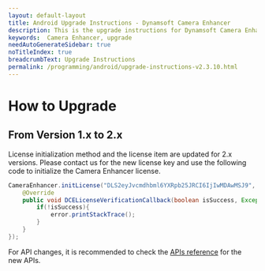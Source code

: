 ```yaml
---
layout: default-layout
title: Android Upgrade Instructions - Dynamsoft Camera Enhancer
description: This is the upgrade instructions for Dynamsoft Camera Enhancer Android edition.
keywords:  Camera Enhancer, upgrade
needAutoGenerateSidebar: true
noTitleIndex: true
breadcrumbText: Upgrade Instructions
permalink: /programming/android/upgrade-instructions-v2.3.10.html
---
```


# How to Upgrade

## From Version 1.x to 2.x

License initialization method and the license item are updated for 2.x versions. Please contact us for the new license key and use the following code to initialize the Camera Enhancer license.

```java
CameraEnhancer.initLicense("DLS2eyJvcmdhbml6YXRpb25JRCI6IjIwMDAwMSJ9", new DCELicenseVerificationListener() {
    @Override
    public void DCELicenseVerificationCallback(boolean isSuccess, Exception error) {
        if(!isSuccess){
            error.printStackTrace();
        }
    }
});
```

For API changes, it is recommended to check the [APIs reference](api-reference.html) for the new APIs.
